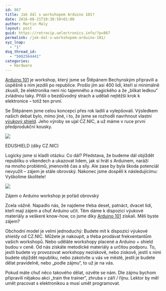 ```yaml
---
id: 867
title: Jak dál s workshopem Arduino 101?
date: 2016-08-21T10:30:50+01:00
author: Martin Maly
layout: post
guid: https://retrocip.uelectronics.info/?p=867
permalink: /jak-dal-s-workshopem-arduino-101/
xyz_lnap:
  - "1"
dsq_thread_id:
  - "5082564441"
categories:
  - Hardware
---
```

[Arduino 101](https://arduino101.cz) je workshop, který jsme se Štěpánem Bechynským připravili a úspěšně s ním jezdili po republice. Prošlo jím asi 400 lidí, kteří si minimálně zkusili, že elektronika není nic tajemného a magického a že &#8222;blikat ledkou&#8220; zvládnou taky. Přišli o bezdůvodný strach a udělali nejtěžší krok k elektronice &#8211; totiž ten první.

Se Štěpánem jsme celou koncepci přes rok ladili a vylepšovali. Výsledkem našich debat bylo, mimo jiné, i to, že jsme se rozhodli navrhnout vlastní [výukový shield](https://retrocip.uelectronics.info/vyukovy-shield-pro-arduino-dil-prvni/). Jeho výroby se ujal CZ.NIC, a už máme v ruce první předprodukční kousky.

![](https://retrocip.uelectronics.info/wp-content/uploads/sites/6/2016/08/20160817_134818_HDR-650x366.jpg) <figcaption id="figcaption\_attachment\_869" class="wp-caption-text">EDUSHIELD (díky CZ.NIC)</figcaption> 

Logicky jsme si kladli otázku: Co dál? Představa, že budeme dál objíždět republiku o víkendech a ukazovat lidem, jak si hrát s Arduinem, naráží na mnoho problémů, jmenovitě čas a síly. Ale zase by byla škoda potenciál nevyužít &#8211; zájem je stále obrovský. Nakonec jsme dospěli k následujícímu: Vyškolíme školitele!

![](https://retrocip.uelectronics.info/wp-content/uploads/sites/6/2016/08/14037726_10154355278422954_25623615_o-650x488.jpg) <figcaption id="figcaption\_attachment\_868" class="wp-caption-text">Zájem o Arduino workshop je pořád obrovský</figcaption> 

Zcela vážně. Napadlo nás, že najdeme třeba deset, patnáct, dvacet lidí, kteří mají zájem a chuť Arduino učit. Těm dáme k dispozici výukové materiály a veškeré know-how, co jsme díky [Arduino 101](https://arduino101.cz) získali. Měli byste zájem?

Obchodní model je velmi jednoduchý: Budete mít k dispozici výukové shieldy od CZ.NIC. Můžete je nakoupit, a třeba prodávat frekventantům vašich workshopů. Nebo uděláte workshopy placené a Arduino + shield budou v ceně. Od nás získáte metodické materiály a určitou podporu. To, jestli budete vy provozovat workshopy neziskově, nebo ziskově, jestli s nimi budete objíždět republiku, nebo zakotvíte u vás ve městě, jestli je budete dělat pravidelně, nebo &#8222;podle zájmu&#8220;, to už je na vás.

Pokud máte chuť něco takového dělat, ozvěte se nám. Dle zájmu bychom připravili nějakou akci &#8222;train the trainer&#8220;, zhruba v září / říjnu. Lektor by měl umět pracovat s elektronikou a musí umět programovat.
